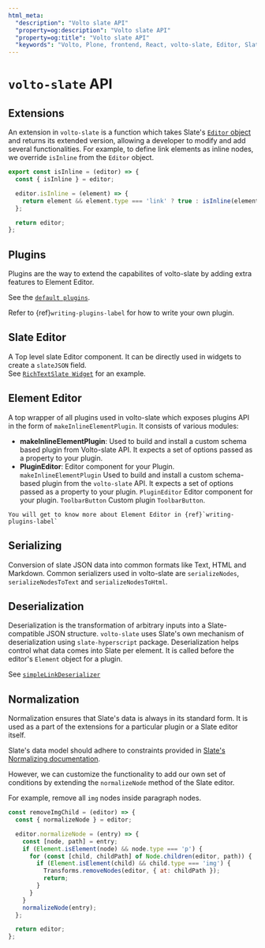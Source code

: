 ```yaml
---
html_meta:
  "description": "Volto slate API"
  "property=og:description": "Volto slate API"
  "property=og:title": "Volto slate API"
  "keywords": "Volto, Plone, frontend, React, volto-slate, Editor, Slate, API"
---
```


# `volto-slate` API

## Extensions

An extension in `volto-slate` is a function which takes Slate's [`Editor` object](https://docs.slatejs.org/concepts/07-editor) and returns its extended version, allowing a developer to modify and add several functionalities.
For example, to define link elements as inline nodes, we override `isInline` from the `Editor` object.

```js
export const isInline = (editor) => {
  const { isInline } = editor;

  editor.isInline = (element) => {
    return element && element.type === 'link' ? true : isInline(element);
  };

  return editor;
};
```

## Plugins

Plugins are the way to extend the capabilites of volto-slate by adding extra features to Element Editor.

See the [`default plugins`](https://github.com/plone/volto/tree/slate-integration/packages/volto-slate/src/editor/plugins).

Refer to {ref}`writing-plugins-label` for how to write your own plugin.

## Slate Editor

A Top level slate Editor component. It can be directly used in widgets to create a `slateJSON` field.<br/>
See [`RichTextSlate Widget`](https://github.com/plone/volto/blob/slate-integration/packages/volto-slate/src/widgets/RichTextWidget.jsx) for an example.

## Element Editor

A top wrapper of all plugins used in volto-slate which exposes plugins API in the form of `makeInlineElementPlugin`. It consists of various modules:

- <b>makeInlineElementPlugin</b>: Used to build and install a custom schema based plugin from Volto-slate API. It expects a set of options passed as a property to your plugin.
- <b>PluginEditor</b>: Editor component for your Plugin.
`makeInlineElementPlugin`
   Used to build and install a custom schema-based plugin from the `volto-slate` API.
   It expects a set of options passed as a property to your plugin.
`PluginEditor`
    Editor component for your plugin.
`ToolbarButton`
    Custom plugin `ToolbarButton`.

```{note}
You will get to know more about Element Editor in {ref}`writing-plugins-label`
```

## Serializing

Conversion of slate JSON data into common formats like Text, HTML and Markdown. Common serializers used in volto-slate are `serializeNodes`, `serializeNodesToText` and `serializeNodesToHtml`.

## Deserialization

Deserialization is the transformation of arbitrary inputs into a Slate-compatible JSON structure.
`volto-slate` uses Slate's own mechanism of deserialization using `slate-hyperscript` package.
Deserialization helps control what data comes into Slate per element.
It is called before the editor's `Element` object for a plugin.

See [`simpleLinkDeserializer`](https://github.com/plone/volto/blob/slate-integration/packages/volto-slate/src/editor/plugins/Link/extensions.js#L34)

## Normalization

Normalization ensures that Slate's data is always in its standard form.
It is used as a part of the extensions for a particular plugin or a Slate editor itself.

Slate's data model should adhere to constraints provided in [Slate's Normalizing documentation](https://docs.slatejs.org/concepts/11-normalizing#built-in-constraints).

However, we can customize the functionality to add our own set of conditions by extending the `normalizeNode` method of the Slate editor.

For example, remove all `img` nodes inside paragraph nodes.

```js
const removeImgChild = (editor) => {
  const { normalizeNode } = editor;

  editor.normalizeNode = (entry) => {
    const [node, path] = entry;
    if (Element.isElement(node) && node.type === 'p') {
      for (const [child, childPath] of Node.children(editor, path)) {
        if (Element.isElement(child) && child.type === 'img') {
          Transforms.removeNodes(editor, { at: childPath });
          return;
        }
      }
    }
    normalizeNode(entry);
  };

  return editor;
};
```
